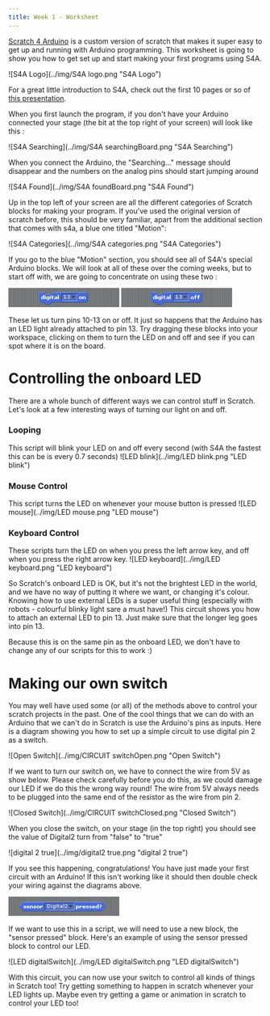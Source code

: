 ```yaml
---
title: Week 1 - Worksheet
---
```


<a href="http://s4a.cat">Scratch 4 Arduino</a> is a custom version of scratch that makes it super easy to get up and running with Arduino programming. This worksheet is going to show you how to get set up and start making your first programs using S4A.

![S4A Logo](../img/S4A logo.png "S4A Logo")

For a great little introduction to S4A, check out the first 10 pages or so of <a href="http://seymoursmith.net/lesson-site/img/S4A Presentation.pdf">this presentation</a>. 

When you first launch the program, if you don't have your Arduino connected your stage (the bit at the top right of your screen) will look like this : 

![S4A Searching](../img/S4A searchingBoard.png "S4A Searching")

When you connect the Arduino, the "Searching..." message should disappear and the numbers on the analog pins should start jumping around

![S4A Found](../img/S4A foundBoard.png "S4A Found")

Up in the top left of your screen are all the different categories of Scratch blocks for making your program. If you've used the original version of scratch before, this should be very familiar, apart from the additional section that comes with s4a, a blue one titled "Motion":

![S4A Categories](../img/S4A categories.png "S4A Categories")

If you go to the blue "Motion" section, you should see all of S4A's special Arduino blocks. We will look at all of these over the coming weeks, but to start off with, we are going to concentrate on using these two : 

![block_digitalPinOn](../img/block_digitalPinOn.png "block_digitalPinOn")
![block_digitalPinOff](../img/block_digitalPinOff.png "block_digitalPinOff")

These let us turn pins 10-13 on or off. It just so happens that the Arduino has an LED light already attached to pin 13. Try dragging these blocks into your workspace, clicking on them to turn the LED on and off and see if you can spot where it is on the board.


# Controlling the onboard LED


There are a whole bunch of different ways we can control stuff in Scratch. Let's look at a few interesting ways of turning our light on and off.


### Looping
This script will blink your LED on and off every second (with S4A the fastest this can be is every 0.7 seconds)
![LED blink](../img/LED blink.png "LED blink")


### Mouse Control
This script turns the LED on whenever your mouse button is pressed
![LED mouse](../img/LED mouse.png "LED mouse")


### Keyboard Control
These scripts turn the LED on when you press the left arrow key, and off when you press the right arrow key.
![LED keyboard](../img/LED keyboard.png "LED keyboard")


So Scratch's onboard LED is OK, but it's not the brightest LED in the world, and we have no way of putting it where we want, or changing it's colour. Knowing how to use external LEDs is a super useful thing (especially with robots - colourful blinky light sare a must have!) This circuit shows you how to attach an external LED to pin 13. Just make sure that the longer leg goes into pin 13. 

Because this is on the same pin as the onboard LED, we don't have to change any of our scripts for this to work :)



# Making our own switch

You may well have used some (or all) of the methods above to control your scratch projects in the past. One of the cool things that we can do with an Arduino that we can't do in Scratch is use the Arduino's pins as inputs. Here is a diagram showing you how to set up a simple circuit to use digital pin 2 as a switch.


![Open Switch](../img/CIRCUIT switchOpen.png "Open Switch")


If we want to turn our switch on, we have to connect the wire from 5V as show below. Please check carefully before you do this, as we could damage our LED if we do this the wrong way round! The wire from 5V always needs to be plugged into the same end of the resistor as the wire from pin 2. 


![Closed Switch](../img/CIRCUIT switchClosed.png "Closed Switch")


When you close the switch, on your stage (in the top right) you should see the value of Digital2 turn from "false" to "true"

![digital 2 true](../img/digital2 true.png "digital 2 true")


If you see this happening, congratulations! You have just made your first circuit with an Arduino! If this isn't working like it should then double check your wiring against the diagrams above. 


![block_sensorPressed](../img/block_sensorPressed.png "block_sensorPressed")


If we want to use this in a script, we will need to use a new block, the "sensor pressed" block. Here's an example of using the sensor pressed block to control our LED.

![LED digitalSwitch](../img/LED digitalSwitch.png "LED digitalSwitch")

With this circuit, you can now use your switch to control all kinds of things in Scratch too! Try getting something to happen in scratch whenever your LED lights up. Maybe even try getting a game or animation in scratch to control your LED too!

<!---
![block_analogPinValue](../img/block_analogPinValue.png "block_analogPinValue")
![block_boardGoTo](../img/block_boardGoTo.png "block_boardGoTo")
![block_digitalPinOn](../img/block_digitalPinOn.png "block_digitalPinOn")
![block_digitalPinOff](../img/block_digitalPinOff.png "block_digitalPinOff")
![block_showBoard](../img/block_showBoard.png "block_showBoard")
![block_hideBoard](../img/block_hideBoard.png "block_hideBoard")
![block_motorAngle](../img/block_motorAngle.png "block_motorAngle")
![block_motorDirection](../img/block_motorDirection.png "block_motorDirection")
![block_motorOff](../img/block_motorOff.png "block_motorOff")
![block_resetActuators](../img/block_resetActuators.png "block_resetActuators")
![block_stopConnection](../img/block_stopConnection.png "block_stopConnection")
![block_resumeConnection](../img/block_resumeConnection.png "block_resumeConnection")
![block_sensorPressed](../img/block_sensorPressed.png "block_sensorPressed")
![block_valueOfSensor](../img/block_valueOfSensor.png "block_valueOfSensor")
-->
